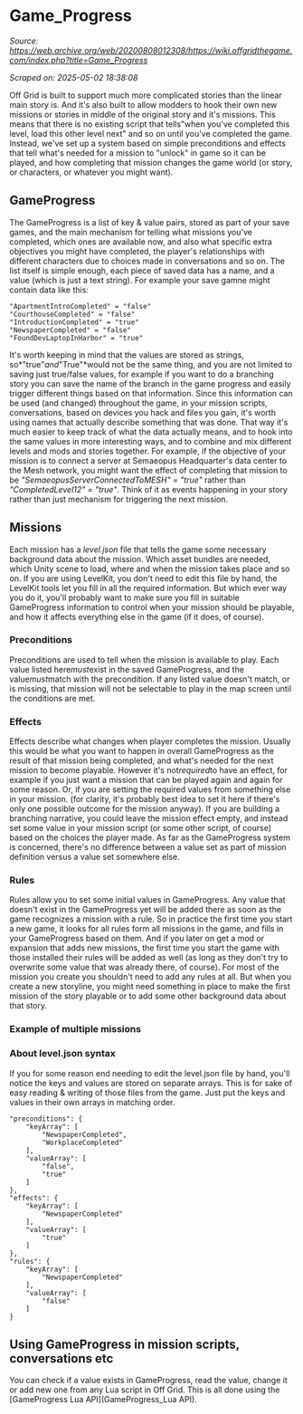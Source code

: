 # Game_Progress

*Source: https://web.archive.org/web/20200808012308/https://wiki.offgridthegame.com/index.php?title=Game_Progress*

*Scraped on: 2025-05-02 18:38:08*

Off Grid is built to support much more complicated stories than the linear main story is. And it's also built to allow modders to hook their own new missions or stories in middle of the original story and it's missions. This means that there is no existing script that tells"when you've completed this level, load this other level next" and so on until you've completed the game. Instead, we've set up a system based on simple preconditions and effects that tell what's needed for a mission to "unlock" in game so it can be played, and how completing that mission changes the game world (or story, or characters, or whatever you might want).

## GameProgress
The GameProgress is a list of key & value pairs, stored as part of your save games, and the main mechanism for telling what missions you've completed, which ones are available now, and also what specific extra objectives you might have completed, the player's relationships with different characters due to choices made in conversations and so on. The list itself is simple enough, each piece of saved data has a name, and a value (which is just a text string).
For example your save gamne might contain data like this:
```
"ApartmentIntroCompleted" = "false"
"CourthouseCompleted" = "false"
"IntroductionCompleted" = "true"
"NewspaperCompleted" = "false"
"FoundDevLaptopInHarbor" = "true"
```
It's worth keeping in mind that the values are stored as strings, so*"true"*and*"True"*would not be the same thing, and you are not limited to saving just true/false values, for example if you want to do a branching story you can save the name of the branch in the game progress and easily trigger different things based on that information.
Since this information can be used (and changed) throughout the game, in your mission scripts, conversations, based on devices you hack and files you gain, it's worth using names that actually describe something that was done. That way it's much easier to keep track of what the data actually means, and to hook into the same values in more interesting ways, and to combine and mix different levels and mods and stories together.
For example, if the objective of your mission is to connect a server at Semaeopus Headquarter's data center to the Mesh network, you might want the effect of completing that mission to be *"SemaeopusServerConnectedToMESH" = "true"*  rather than *"CompletedLevel12" = "true"*. Think of it as events happening in your story rather than just mechanism for triggering the next mission.
## Missions
Each mission has a *level.json* file that tells the game some necessary background data about the mission. Which asset bundles are needed, which Unity scene to load, where and when the mission takes place and so on. If you are using LevelKit, you don't need to edit this file by hand, the LevelKit tools let you fill in all the required information. But which ever way you do it, you'll probably want to make sure you fill in suitable GameProgress information to control when your mission should be playable, and how it affects everything else in the game (if it does, of course).
### Preconditions
Preconditions are used to tell when the mission is available to play. Each value listed here*must*exist in the saved GameProgress, and the value*must*match with the precondition.
If any listed value doesn't match, or is missing, that mission will not be selectable to play in the map screen until the conditions are met.
### Effects
Effects describe what changes when player completes the mission. Usually this would be what you want to happen in overall GameProgress as the result of that mission being completed, and what's needed for the next mission to become playable. However it's not*required*to have an effect, for example if you just want a mission that can be played again and again for some reason. Or, if you are setting the required values from something else in your mission. (for clarity, it's probably best idea to set it here if there's only one possible outcome for the mission anyway).
If you are building a branching narrative, you could leave the mission effect empty, and instead set some value in your mission script (or some other script, of course) based on the choices the player made. As far as the GameProgress system is concerned, there's no difference between a value set as part of mission definition versus a value set somewhere else.
### Rules
Rules allow you to set some initial values in GameProgress. Any value that doesn't exist in the GameProgress yet will be added there as soon as the game recognizes a mission with a rule. So in practice the first time you start a new game, it looks for all rules form all missions in the game, and fills in your GameProgress based on them. And if you later on get a mod or expansion that adds new missions, the first time you start the game with those installed their rules will be added as well (as long as they don't try to overwrite some value that was already there, of course).
For most of the mission you create you shouldn't need to add any rules at all. But when you create a new storyline, you might need something in place to make the first mission of the story playable or to add some other background data about that story.
### Example of multiple missions
### About level.json syntax
If you for some reason end needing to edit the level.json file by hand, you'll notice the keys and values are stored on separate arrays. This is for sake of easy reading & writing of those files from the game. Just put the keys and values in their own arrays in matching order.
```
"preconditions": {
	"keyArray": [
		"NewspaperCompleted",
		"WorkplaceCompleted"
	],
	"valueArray": [
		"false",
		"true"
	]
},
"effects": {
	"keyArray": [
		"NewspaperCompleted"
	],
	"valueArray": [
		"true"
	]
},
"rules": {
	"keyArray": [
		"NewspaperCompleted"
	],
	"valueArray": [
		"false"
	]
}
```
## Using GameProgress in mission scripts, conversations etc
You can check if a value exists in GameProgress, read the value, change it or add new one from any Lua script in Off Grid. This is all done using the [GameProgress Lua API](GameProgress_Lua API).